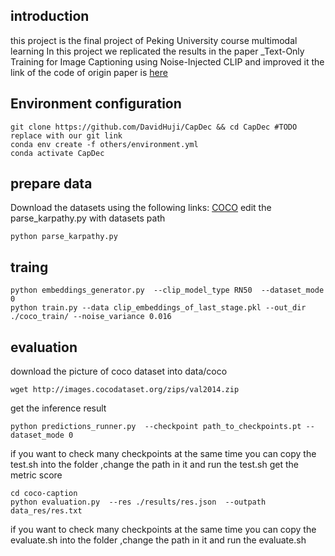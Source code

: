 ## introduction
this project is the final project of Peking University course multimodal learning
In this project we replicated the results in the paper _Text-Only Training for Image Captioning using Noise-Injected CLIP and improved it
the link of the code of origin paper is [here](https://github.com/DavidHuji/CapDec)
## Environment configuration
```
git clone https://github.com/DavidHuji/CapDec && cd CapDec #TODO replace with our git link
conda env create -f others/environment.yml
conda activate CapDec
```
## prepare data
Download the datasets using the following links: [COCO](https://www.kaggle.com/datasets/shtvkumar/karpathy-splits)
edit the parse_karpathy.py with datasets path
```
python parse_karpathy.py
```
## traing
```
python embeddings_generator.py  --clip_model_type RN50  --dataset_mode 0
python train.py --data clip_embeddings_of_last_stage.pkl --out_dir ./coco_train/ --noise_variance 0.016
```
## evaluation

download the picture of coco dataset into data/coco
```
wget http://images.cocodataset.org/zips/val2014.zip
```
get the inference result
```
python predictions_runner.py  --checkpoint path_to_checkpoints.pt --dataset_mode 0
```
if you want to check many checkpoints at the same time you can copy the test.sh into the folder ,change the path in it and run the test.sh
get the metric score
```
cd coco-caption
python evaluation.py  --res ./results/res.json  --outpath data_res/res.txt
```
if you want to check many checkpoints at the same time you can copy the evaluate.sh into the folder ,change the path in it and run the evaluate.sh
